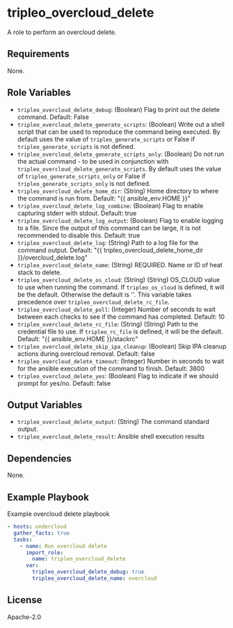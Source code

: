 tripleo_overcloud_delete
=========

A role to perform an overcloud delete.

Requirements
------------

None.

Role Variables
--------------

* `tripleo_overcloud_delete_debug`: (Boolean) Flag to print out the delete command. Default: False
* `tripleo_overcloud_delete_generate_scripts`: (Boolean) Write out a shell script that can be used to reproduce the command being executed. By default uses the value of `tripleo_generate_scripts` or False if `tripleo_generate_scripts` is not defined.
* `tripleo_overcloud_delete_generate_scripts_only`: (Boolean) Do not run the actual command - to be used in conjunction with `tripleo_overcloud_delete_generate_scripts`. By default uses the value of `tripleo_generate_scripts_only` or False if `tripleo_generate_scripts_only` is not defined.
* `tripleo_overcloud_delete_home_dir`: (String) Home directory to where the command is run from. Default: "{{ ansible_env.HOME }}"
* `tripleo_overcloud_delete_log_combine`: (Boolean) Flag to enable capturing stderr with stdout. Default: true
* `tripleo_overcloud_delete_log_output`: (Boolean) Flag to enable logging to a file. Since the output of this command can be large, it is not recommended to disable this. Default: true
* `tripleo_overcloud_delete_log`: (String) Path to a log file for the command output. Default: "{{ tripleo_overcloud_delete_home_dir }}/overcloud_delete.log"
* `tripleo_overcloud_delete_name`: (String) REQUIRED. Name or ID of heat stack to delete.
* `tripleo_overcloud_delete_os_cloud`: (String) (String) OS_CLOUD value to use when running the command. If `tripleo_os_cloud` is defined, it will be the default. Otherwise the default is ''. This variable takes precedence over `tripleo_overcloud_delete_rc_file`.
* `tripleo_overcloud_delete_poll`: (Integer) Number of seconds to wait between each checks to see if the command has completed. Default: 10
* `tripleo_overcloud_delete_rc_file`: (String) (String) Path to the credential file to use. If `tripleo_rc_file` is defined, it will be the default. Default: "{{ ansible_env.HOME }}/stackrc"
* `tripleo_overcloud_delete_skip_ipa_cleanup`: (Boolean) Skip IPA cleanup actions during overcloud removal. Default: false
* `tripleo_overcloud_delete_timeout`: (Integer) Number in seconds to wait for the ansible execution of the command to finish. Default: 3600
* `tripleo_overcloud_delete_yes`: (Boolean) Flag to indicate if we should prompt for yes/no. Default: false

Output Variables
----------------

* `tripleo_overcloud_delete_output`: (String) The command standard output.
* `tripleo_overcloud_delete_result`: Ansible shell execution results

Dependencies
------------

None.

Example Playbook
----------------

Example overcloud delete playbook

```yaml
- hosts: undercloud
  gather_facts: true
  tasks:
    - name: Run overcloud delete
      import_role:
        name: tripleo_overcloud_delete
      var:
        tripleo_overcloud_delete_debug: true
        tripleo_overcloud_delete_name: overcloud
```

License
-------

Apache-2.0
